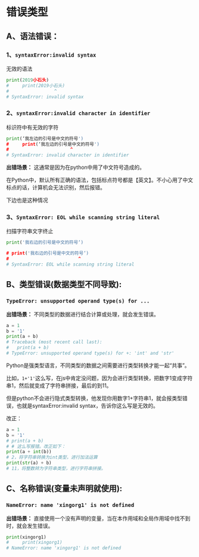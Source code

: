 
# 错误类型
## A、语法错误：
### 1、```syntaxError:invalid syntax```   
无效的语法
```py
print(2019小石头)
#     print(2019小石头)
#                 ^
# SyntaxError: invalid syntax
```
### 2、```syntaxError:invalid character in identifier```  
标识符中有无效的字符
  
```py
print(‘我左边的引号是中文的符号')
#     print(‘我左边的引号是中文的符号')
#                       ^
# SyntaxError: invalid character in identifier
```
**出错场景：**
这通常是因为在python中用了中文符号造成的。

在Python中，默认所有正确的语法，包括标点符号都是【英文】。不小心用了中文标点的话，计算机会无法识别，然后报错。

下边也是这种情况

### 3、```SyntaxError: EOL while scanning string literal```
扫描字符串文字终止
```py
print('我右边的引号是中文的符号‘)

# print('我右边的引号是中文的符号‘)
#                          ^
# SyntaxError: EOL while scanning string literal
```

## B、类型错误(数据类型不同导致): 
### ```TypeError: unsupported operand type(s) for ...```

**出错场景：**
不同类型的数据进行结合计算或处理，就会发生错误。
```py
a = 1
b = '1'
print(a + b)
# Traceback (most recent call last):
#   print(a + b)
# TypeError: unsupported operand type(s) for +: 'int' and 'str'
```

Python是强类型语言，不同类型的数据之间需要进行类型转换才能一起“共事”。

比如，```1+'1'```这么写，在js中肯定没问题，因为会进行类型转换，把数字1变成字符串1，然后就变成了字符串拼接，最后的到11。

但是python不会进行隐式类型转换，他发现你用数字1+字符串1，就会报类型错误，也就是syntaxError:invalid syntax，告诉你这么写是无效的。

改正：
```py
a = 1
b = '1'
# print(a + b) 
# # 这么写报错。改正如下：
print(a + int(b)) 
# 2，将字符串转换为int类型，进行加法运算
print(str(a) + b) 
# 11，将整数转为字符串类型，进行字符串拼接。
```


## C、名称错误(变量未声明就使用): 
### ```NameError: name 'xingorg1' is not defined```

**出错场景：**
直接使用一个没有声明的变量，当在本作用域和全局作用域中找不到时，就会发生错误。
```py
print(xingorg1)
#     print(xingorg1)
# NameError: name 'xingorg1' is not defined
```

